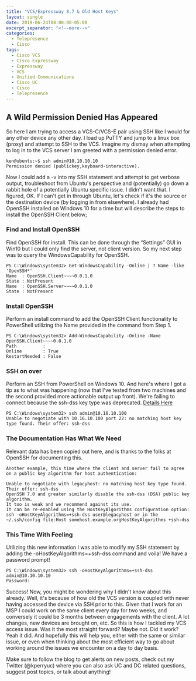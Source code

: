 ```yaml
---
title: "VCS/Expressway 8.7 & Old Host Keys"
layout: single
date: 2019-06-24T08:00:00-05:00
excerpt_separator: "<!--more-->"
categories:
  - Telepresence
  - Cisco
tags:
  - Cisco VCS
  - Cisco Expressway
  - Expressway
  - VCS
  - Unified Communications
  - Cisco UC
  - Cisco
  - Telepresence
---
```

## A Wild Permission Denied Has Appeared
So here I am trying to access a VCS-C/VCS-E pair using SSH like I would for any other device any other day. I load up PuTTY and jump to a linux box (proxy) and attempt to SSH to the VCS.  Imagine my dismay when attempting to log in to the VCS server I am greeted with a permission denied error.

```text
ken@ubuntu:~$ ssh admin@10.10.10.10
Permission denied (publickey,keyboard-interactive).
```

Now I could add a -v into my SSH statement and attempt to get verbose output, troubleshoot from Ubuntu's perspective and (potentially) go down a rabbit hole of a potentially Ubuntu specific issue. I didn't want that. I figured, OK. If I can't get in through Ubuntu, let's check if it's the source or the destination device (by logging in from elsewhere). I already had OpenSSH installed on Windows 10 for a time but will describe the steps to install the OpenSSH Client below;

### Find and Install OpenSSH

Find OpenSSH for install. This can be done through the “Settings” GUI in Win10 but I could only find the server, not client version. So my next step was to query the WindowsCapability for OpenSSH.

```text
PS C:\Windows\system32> Get-WindowsCapability -Online | ? Name -like 'OpenSSH*'                                         
Name  : OpenSSH.Client~~~~0.0.1.0
State : NotPresent
Name  : OpenSSH.Server~~~~0.0.1.0
State : NotPresent
```

### Install OpenSSH

Perform an install command to add the OpenSSH Client functionality to PowerShell utilizing the Name provided in the command from Step 1.

```text
PS C:\Windows\system32> Add-WindowsCapability -Online -Name OpenSSH.Client~~~~0.0.1.0
Path          :
Online        : True
RestartNeeded : False
```
 
### SSH on over

Perform an SSH from PowerShell on Windows 10. And here's where I got a tip as to what was happening (now that I've tested from two machines and the second provided more actionable output up front). We're failing to connect because the ssh-dss key type was deprecated. [Details Here](https://www.openssh.com/legacy.html)

```text
PS C:\Windows\system32> ssh admin@10.16.10.100
Unable to negotiate with 10.16.10.100 port 22: no matching host key type found. Their offer: ssh-dss 
```

### The Documentation Has What We Need

Relevant data has been copied out here, and is thanks to the folks at OpenSSH for documenting this.

```text
Another example, this time where the client and server fail to agree on a public key algorithm for host authentication:

Unable to negotiate with legacyhost: no matching host key type found. Their offer: ssh-dss
OpenSSH 7.0 and greater similarly disable the ssh-dss (DSA) public key algorithm. 
It too is weak and we recommend against its use. 
It can be re-enabled using the HostKeyAlgorithms configuration option: ssh -oHostKeyAlgorithms=+ssh-dss user@legacyhost or in the ~/.ssh/config file:Host somehost.example.orgHostKeyAlgorithms +ssh-dss
```

### This Time With Feeling

Utilizing this new information I was able to modify my SSH statement by adding the -oHostKeyAlgorithms=+ssh-dss command and voila! We have a password prompt!

```text
PS C:\Windows\system32> ssh -oHostKeyAlgorithms=+ssh-dss admin@10.10.10.10
Password:
```

Success! Now, you might be wondering why I didn't know about this already. Well, it's because of how old the VCS version is coupled with never having accessed the device via SSH prior to this. Given that I work for an MSP I could work on the same client every day for two weeks, and conversely it could be 3 months between engagements with the client. A lot changes, new devices are brought on, etc. So this is how I tackled my VCS access issue. Was it the most straight forward? Maybe not. Did it work? Yeah it did. And hopefully this will help you, either with the same or similar issue, or even when thinking about the most efficient way to go about working around the issues we encounter on a day to day basis.

Make sure to follow the blog to get alerts on new posts, check out my Twitter (@kperryuc) where you can also ask UC and DC related questions, suggest post topics, or talk about anything!

